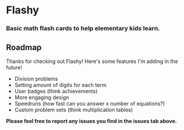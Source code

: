 # Flashy
### Basic math flash cards to help elementary kids learn.

## Roadmap
Thanks for checking out Flashy! Here's some features I'm adding in the future!
- Division problems
- Setting amount of digits for each term
- User badges (think achievements)
- More engaging design
- Speedruns (how fast can you answer x number of equations?)
- Custom problem sets (think multiplication tables)

**Please feel free to report any issues you find in the issues tab above.**
